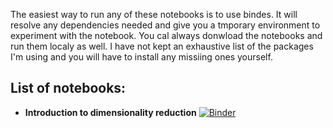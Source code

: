 The easiest way to run any of these notebooks is to use bindes. It will resolve any dependencies needed and give you a tmporary environment to experiment with the notebook. You cal always donwload the notebooks and run them localy as well. I have not kept an exhaustive list of the packages I'm using and you will have to install any missiing ones yourself. 

## List of notebooks:

* __Introduction to dimensionality reduction__ [![Binder](https://mybinder.org/badge_logo.svg)](https://mybinder.org/v2/gh/elswit/demos/HEAD?labpath=DimensionalityReduction.ipynb)
 
